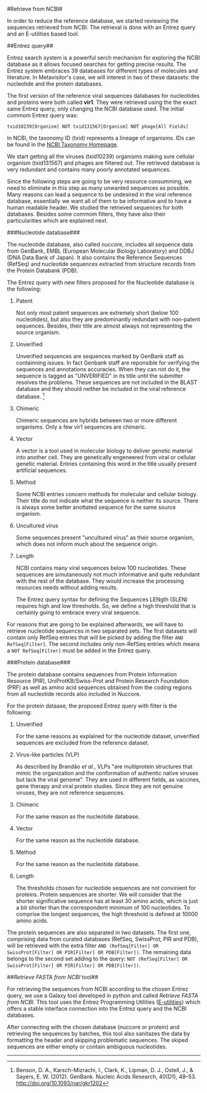 #Retrieve from NCBI#

In order to reduce the reference database, we started reviewing the sequences retrieved from NCBI. The retrieval is done with an Entrez query and an E-utilities based tool.

##Entrez query##

Entrez search system is a powerful serch mechanism for exploring the NCBI database as it allows focused searches for getting precise results. The Entrez system embraces 39 databases for different types of molecules and literature. In Metavisitor's case, we will interest in two of these datasets: the nucleotide and the protein databases.

The first version of the reference viral sequences databases for nucleotides and proteins were both called **vir1**. They were retrieved using the the exact same Entrez query, only changing the NCBI database used. The initial commom Entrez query was:

`txid10239[Organism] NOT txid131567[Organism] NOT phage[All Fields]`

In NCBI, the taxonomy ID (txid) represents a lineage of organisms. IDs can be found in the [NCBI Taxonomy Homepage](http://www.ncbi.nlm.nih.gov/Taxonomy/taxonomyhome.html/index.cgi). 

We start getting all the viruses (txid10239) organisms making sure cellular organism (txid131567) and phages are filtered out. The retrieved database is very redundant and contains many poorly annotated sequences.

Since the following steps are going to be very resource consumming, we need to eliminate in this step as many unwanted sequences as possible. Many reasons can lead a sequence to be undesired in the viral reference database, essentially we want all of them to be informative and to have a human readable header. We studied the retrieved sequences for both databases. Besides some commom filters, they have also their particularities which are explained next.

###Nucleotide database###

The nucleotide database, also called _nuccore_, includes all sequence data from GenBank, EMBL (European Molecular Biology Laboratory) and DDBJ (DNA Data Bank of Japan). It also contains the Reference Sequences (RefSeq) and nucleotide sequences extracted from structure records from the Protein Databank (PDB).

The Entrez query with new filters proposed for the Nucleotide database is the following:

<script src="https://gist.github.com/JuPeg/229773cb099918ebe3e00574e0026dee.js"></script>

1. Patent

	Not only most patent sequences are extremely short (below 100 nucleotides), but also they are predominantly redundant with non-patent sequences. Besides, their title are almost always not representing the source organism.

2. Unverified

	Unverified sequences are sequences marked by GenBank staff as containning issues. In fact Genbank staff are reponsible for verifying the sequences and annotations accuracies. When they can not do it, the sequence is tagged as "UNVERIFIED" in its title until the submitter resolves the problems. These sequences are not included in the BLAST database and they should neither be included in the viral reference database. [^Genbank]

3. Chimeric

	Chimeric sequences are hybrids between two or more different organisms. Only a few vir1 sequences are chimeric. 

4. Vector

	A vector is a tool used in molecular biology to deliver genetic material into another cell. They are genetically engeneered from viral or cellular genetic material. Entries containing this word in the title usually present artificial sequences.

4. Method

	Some NCBI entries concern methods for molecular and cellular biology. Their title do not indicate what the sequence is neither its source. There is always some better anottated sequence for the same source organism.

5. Uncultured virus

	Some sequences present "uncultured virus" as their source organism, which does not inform much about the sequence origin.

6. Length

	NCBI contains many viral sequences below 100 nucleotides. These sequences are simutaneously not much informative and quite redundant with the rest of the database. They would increase the processing resources needs without adding results.
	
	The Entrez query syntax for defining the Sequences LENgth (SLEN) requires high and low thresholds. So, we define a high threshold that is certainly going to embrace every viral sequence.
	
For reasons that are going to be explained afterwards, we will have to retrieve nucleotide sequences in two separated sets. The first datasets will contain only RefSeq entries that will be picked by adding the filter `AND RefSeq[Filter]`. The second includes only non-RefSeq entries which means a `NOT RefSeq[Filter]` must be added in the Entrez query.  

###Protein database###

The protein database contains sequences from Protein Information Resource (PIR), UniProtKB/Swiss-Prot and Protein Research Foundation (PRF) as well as amino acid sequences obtained from the coding regions from all nucleotide records also included in Nuccore.

For the protein dataase, the proposed Entrez query with filter is the following:

<script src="https://gist.github.com/JuPeg/506a87a602fffda5ef7459fb8750d931.js"></script>

1. Unverified
	
	For the same reasons as explained for the nucleotide dataset, unverified sequences are excluded from the reference dataset.
	
2. Virus-like particles (VLP)
	
	As described by Brandão _et al._, VLPs "are multiprotein structures that mimic the organization and the conformation of authentic native viruses but lack the viral genome". They are used in different fields,  as vaccines, gene therapy and viral protein studies. Since they are not genuine viruses, they are not reference sequences.
	
3. Chimeric

	For the same reason as the nucleotide database.

4. Vector

	For the same reason as the nucleotide database.

4. Method

	For the same reason as the nucleotide database.

4. Length

	The thresholds chosen for nucleotide sequences are not convinient for proteins. Protein sequences are shorter. We will consider that the shorter significative sequence has at least 30 amino acids, which is just a bit shorter than the correspondent minimum of 100 nucleotides. To comprise the longest sequences, the high threshold is defined at 10000 amino acids. 
	
The protein sequences are also separated in two datasets. The first one, comprising data from curated databases (RefSeq, SwissProt, PIR and PDB), will be retrieved with the extra filter `AND (RefSeq[Filter] OR SwissProt[Filter] OR PIR[Filter] OR PDB[Filter])`. The remaining data belongs to the second set adding to the query: `NOT (RefSeq[Filter] OR SwissProt[Filter] OR PIR[Filter] OR PDB[Filter])`.

##*Retrieve FASTA from NCBI* tool##

For retrieving the sequences from NCBI according to the chosen Entrez query, we use a Galaxy tool developed in python and called _Retrieve FASTA from NCBI_. This tool uses the Entrez Programming Utilities ([E-utilities](http://www.ncbi.nlm.nih.gov/books/NBK25501/)) which offers a stable interface connection into the Entrez query and the NCBI databases. 

After connecting with the chosen database (nuccore or protein) and retrieving the sequences by batches, this tool also sanitazes the data by formatting the header and skipping problematic sequences. The skiped sequences are either empty or contain ambiguous nucleotides.

---

[^Genbank]: Benson, D. A., Karsch-Mizrachi, I., Clark, K., Lipman, D. J., Ostell, J., & Sayers, E. W. (2012). GenBank. Nucleic Acids Research, 40(D1), 48–53. http://doi.org/10.1093/nar/gkr1202

[^Roldão]: Roldão, A., Mellado, M. C. M., Castilho, L. R., Carrondo, M. J., & Alves, P. M. (2010). Virus-like particles in vaccine development. Expert Review of Vaccines, 9(10), 1149–1176. http://doi.org/10.1586/erv.10.115